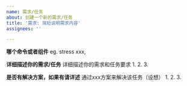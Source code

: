 ```yaml
---
name: 需求/任务
about: 创建一个新的需求/任务
title: '需求: 简短说明需求内容'
assignees: ''

---
```


**哪个命令或者组件**
eg.  stress xxx,

**详细描述你的需求/任务**
详细描述你的需求和任务要求
1.
2.
3.

**是否有解决方案，如果有请详述**
通过xxx方案来解决该任务（设想）
1.
2.
3.
